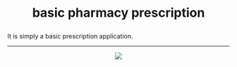 # <p align=center> basic pharmacy prescription </p>

It is simply a basic prescription application.

----------------------------------

<p align="center">
  <img src="https://github.com/Booh-rm/" />
</p>
